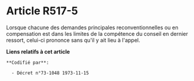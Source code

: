 # Article R517-5

Lorsque chacune des demandes principales reconventionnelles ou en compensation est dans les limites de la compétence du
conseil en dernier ressort, celui-ci prononce sans qu'il y ait lieu à l'appel.

**Liens relatifs à cet article**

	**Codifié par**:

	  - Décret n°73-1048 1973-11-15
